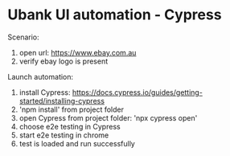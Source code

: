 # Ubank UI automation - Cypress

Scenario: 
1. open url: https://www.ebay.com.au
2. verify ebay logo is present

Launch automation:
1. install Cypress: https://docs.cypress.io/guides/getting-started/installing-cypress
2. 'npm install' from project folder
3. open Cypress from project folder: 'npx cypress open'
4. choose e2e testing in Cypress
5. start e2e testing in chrome
6. test is loaded and run successfully


